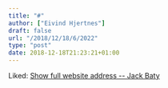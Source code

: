 ```yaml
---
title: "#"
author: ["Eivind Hjertnes"]
draft: false
url: "/2018/12/18/6/2022"
type: "post"
date: 2018-12-18T21:23:21+01:00
---
```


Liked: [Show
full website address -- Jack Baty](https://jack.baty.net/2018/show-full-website-address/)
